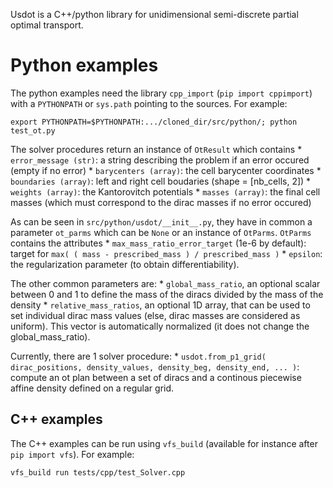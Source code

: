 Usdot is a C++/python library for unidimensional semi-discrete partial optimal transport.

Python examples
===============

The python examples need the library `cpp_import` (`pip import cppimport`) with a `PYTHONPATH` or `sys.path` pointing to the sources. For example:

```export PYTHONPATH=$PYTHONPATH:.../cloned_dir/src/python/; python test_ot.py```

The solver procedures return an instance of `OtResult` which contains
    * `error_message (str)`: a string describing the problem if an error occured (empty if no error)
    * `barycenters (array)`: the cell barycenter coordinates
    * `boundaries (array)`: left and right cell boudaries (shape = [nb_cells, 2])
    * `weights (array)`: the Kantorovitch potentials
    * `masses (array)`: the final cell masses (which must correspond to the dirac masses if no error occured)

As can be seen in `src/python/usdot/__init__.py`, they have in common a parameter `ot_parms` which can be `None` or an instance of `OtParms`. `OtParms` contains the attributes
    * `max_mass_ratio_error_target` (1e-6 by default): target for `max( ( mass - prescribed_mass ) / prescribed_mass )`
    * `epsilon`: the regularization parameter (to obtain differentiability).

The other common parameters are:
    * `global_mass_ratio`, an optional scalar between 0 and 1 to define the mass of the diracs divided by the mass of the density
    * `relative_mass_ratios`, an optional 1D array, that can be used to set individual dirac mass values (else, dirac masses are considered as uniform). This vector is automatically normalized (it does not change the global_mass_ratio).

Currently, there are 1 solver procedure:
    * `usdot.from_p1_grid( dirac_positions, density_values, density_beg, density_end, ... )`: compute an ot plan between a set of diracs and a continous piecewise affine density defined on a regular grid.
    <!-- * `usdot.d2p( diracs, dens_p, dens_v, ... )` is made to compute ot plan between a set of diracs and piecewise polynomial density. Polynomial order is determined by `dens_v.shape[ 1 ] - 1`. Each row gives the coefficients of a polynomial where x = 0 at the beginning of the interval and x = 1 at the end of the interval (intervals are determined by `dens_p`). -->


C++ examples
------------

The C++ examples can be run using `vfs_build` (available for instance after `pip import vfs`). For example:

```vfs_build run tests/cpp/test_Solver.cpp```

